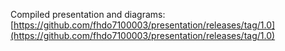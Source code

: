 Compiled presentation and diagrams: [https://github.com/fhdo7100003/presentation/releases/tag/1.0](https://github.com/fhdo7100003/presentation/releases/tag/1.0)
